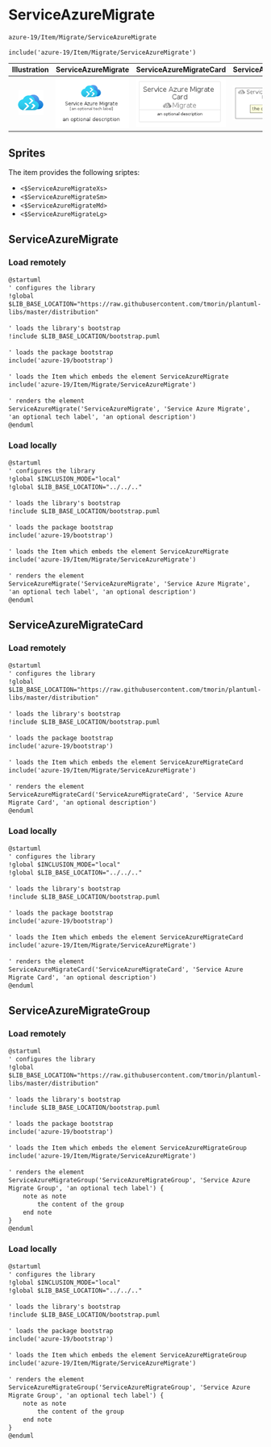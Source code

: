# ServiceAzureMigrate


```text
azure-19/Item/Migrate/ServiceAzureMigrate
```

```text
include('azure-19/Item/Migrate/ServiceAzureMigrate')
```



| Illustration | ServiceAzureMigrate | ServiceAzureMigrateCard | ServiceAzureMigrateGroup |
| :---: | :---: | :---: | :---: |
| ![illustration for Illustration](../../../azure-19/Item/Migrate/ServiceAzureMigrate.png) | ![illustration for ServiceAzureMigrate](../../../azure-19/Item/Migrate/ServiceAzureMigrate.Local.png) | ![illustration for ServiceAzureMigrateCard](../../../azure-19/Item/Migrate/ServiceAzureMigrateCard.Local.png) | ![illustration for ServiceAzureMigrateGroup](../../../azure-19/Item/Migrate/ServiceAzureMigrateGroup.Local.png) |



## Sprites
The item provides the following sriptes:

- `<$ServiceAzureMigrateXs>`
- `<$ServiceAzureMigrateSm>`
- `<$ServiceAzureMigrateMd>`
- `<$ServiceAzureMigrateLg>`





## ServiceAzureMigrate

### Load remotely
```plantuml
@startuml
' configures the library
!global $LIB_BASE_LOCATION="https://raw.githubusercontent.com/tmorin/plantuml-libs/master/distribution"

' loads the library's bootstrap
!include $LIB_BASE_LOCATION/bootstrap.puml

' loads the package bootstrap
include('azure-19/bootstrap')

' loads the Item which embeds the element ServiceAzureMigrate
include('azure-19/Item/Migrate/ServiceAzureMigrate')

' renders the element
ServiceAzureMigrate('ServiceAzureMigrate', 'Service Azure Migrate', 'an optional tech label', 'an optional description')
@enduml
```

### Load locally
```plantuml
@startuml
' configures the library
!global $INCLUSION_MODE="local"
!global $LIB_BASE_LOCATION="../../.."

' loads the library's bootstrap
!include $LIB_BASE_LOCATION/bootstrap.puml

' loads the package bootstrap
include('azure-19/bootstrap')

' loads the Item which embeds the element ServiceAzureMigrate
include('azure-19/Item/Migrate/ServiceAzureMigrate')

' renders the element
ServiceAzureMigrate('ServiceAzureMigrate', 'Service Azure Migrate', 'an optional tech label', 'an optional description')
@enduml
```

## ServiceAzureMigrateCard

### Load remotely
```plantuml
@startuml
' configures the library
!global $LIB_BASE_LOCATION="https://raw.githubusercontent.com/tmorin/plantuml-libs/master/distribution"

' loads the library's bootstrap
!include $LIB_BASE_LOCATION/bootstrap.puml

' loads the package bootstrap
include('azure-19/bootstrap')

' loads the Item which embeds the element ServiceAzureMigrateCard
include('azure-19/Item/Migrate/ServiceAzureMigrate')

' renders the element
ServiceAzureMigrateCard('ServiceAzureMigrateCard', 'Service Azure Migrate Card', 'an optional description')
@enduml
```

### Load locally
```plantuml
@startuml
' configures the library
!global $INCLUSION_MODE="local"
!global $LIB_BASE_LOCATION="../../.."

' loads the library's bootstrap
!include $LIB_BASE_LOCATION/bootstrap.puml

' loads the package bootstrap
include('azure-19/bootstrap')

' loads the Item which embeds the element ServiceAzureMigrateCard
include('azure-19/Item/Migrate/ServiceAzureMigrate')

' renders the element
ServiceAzureMigrateCard('ServiceAzureMigrateCard', 'Service Azure Migrate Card', 'an optional description')
@enduml
```

## ServiceAzureMigrateGroup

### Load remotely
```plantuml
@startuml
' configures the library
!global $LIB_BASE_LOCATION="https://raw.githubusercontent.com/tmorin/plantuml-libs/master/distribution"

' loads the library's bootstrap
!include $LIB_BASE_LOCATION/bootstrap.puml

' loads the package bootstrap
include('azure-19/bootstrap')

' loads the Item which embeds the element ServiceAzureMigrateGroup
include('azure-19/Item/Migrate/ServiceAzureMigrate')

' renders the element
ServiceAzureMigrateGroup('ServiceAzureMigrateGroup', 'Service Azure Migrate Group', 'an optional tech label') {
    note as note
        the content of the group
    end note
}
@enduml
```

### Load locally
```plantuml
@startuml
' configures the library
!global $INCLUSION_MODE="local"
!global $LIB_BASE_LOCATION="../../.."

' loads the library's bootstrap
!include $LIB_BASE_LOCATION/bootstrap.puml

' loads the package bootstrap
include('azure-19/bootstrap')

' loads the Item which embeds the element ServiceAzureMigrateGroup
include('azure-19/Item/Migrate/ServiceAzureMigrate')

' renders the element
ServiceAzureMigrateGroup('ServiceAzureMigrateGroup', 'Service Azure Migrate Group', 'an optional tech label') {
    note as note
        the content of the group
    end note
}
@enduml
```

